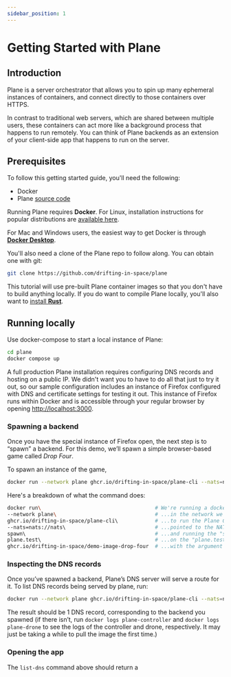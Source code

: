 ```yaml
---
sidebar_position: 1
---
```


# Getting Started with Plane

## Introduction

Plane is a server orchestrator that allows you to spin up many ephemeral instances of containers, and connect directly to those containers over HTTPS.

In contrast to traditional web servers, which are shared between multiple users, these containers can act more like a background process that happens to
run remotely. You can think of Plane backends as an extension of your client-side app that happens to run on the server.

## Prerequisites

To follow this getting started guide, you'll need the following:

- Docker
- Plane [source code](https://github.com/drifting-in-space/plane)

Running Plane requires **Docker**. For Linux, installation instructions for popular distributions are [available here](https://docs.docker.com/engine/).

For Mac and Windows users, the easiest way to get Docker is through [**Docker Desktop**](https://docs.docker.com/desktop/).

You'll also need a clone of the Plane repo to follow along. You can obtain one with git:

```bash
git clone https://github.com/drifting-in-space/plane
```

This tutorial will use pre-built Plane container images so that you don't have to build anything locally. If you do want to compile Plane locally,
you'll also want to [install **Rust**](https://www.rust-lang.org/tools/install).

## Running locally

Use docker-compose to start a local instance of Plane:

```bash
cd plane
docker compose up
```

A full production Plane installation requires configuring DNS records and hosting on a public IP. We didn't want you to have to do all that just to
try it out, so our sample configuration includes an instance of Firefox configured with DNS and certificate settings for testing it out. This instance
of Firefox runs within Docker and is accessible through your regular browser by opening [http://localhost:3000](http://localhost:3000).

### Spawning a backend

Once you have the special instance of Firefox open, the next step is to “spawn” a backend. For this demo, we’ll spawn a simple browser-based game
called _Drop Four_.

To spawn an instance of the game, 

```bash
docker run --network plane ghcr.io/drifting-in-space/plane-cli --nats=nats://nats spawn ghcr.io/drifting-in-space/demo-image-drop-four
```

Here's a breakdown of what the command does:

```bash
docker run\                                     # We're running a docker command
--network plane\                                # ...in the network we created by "docker compose up"
ghcr.io/drifting-in-space/plane-cli\            # ...to run the Plane CLI
--nats=nats://nats\                             # ...pointed to the NATS server we started earlier
spawn\                                          # ...and running the "spawn" subcommand
plane.test\                                     # ...on the "plane.test" cluster
ghcr.io/drifting-in-space/demo-image-drop-four  # ...with the argument of the container we want to spawn.
```

### Inspecting the DNS records

Once you’ve spawned a backend, Plane’s DNS server will serve a route for it. To list DNS records being served by plane, run:

```bash
docker run --network plane ghcr.io/drifting-in-space/plane-cli --nats=nats://nats list-dns
```

The result should be 1 DNS record, corresponding to the backend you spawned (if there isn’t, run `docker logs plane-controller` and
`docker logs plane-drone` to see the logs of the controller and drone, respectively. It may just be taking a while to pull the image
the first time.)

### Opening the app

The `list-dns` command above should return a 
